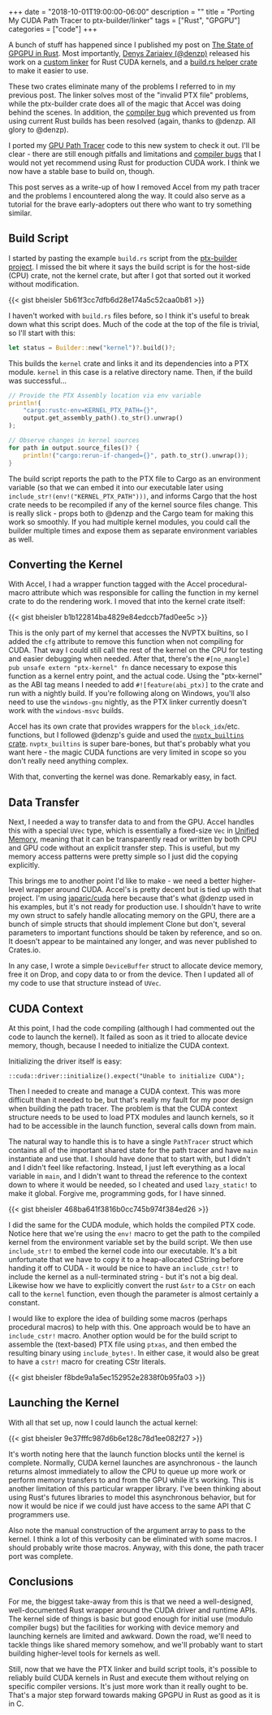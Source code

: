 +++
date = "2018-10-01T19:00:00-06:00"
description = ""
title = "Porting My CUDA Path Tracer to ptx-builder/linker"
tags = ["Rust", "GPGPU"]
categories = ["code"]
+++

A bunch of stuff has happened since I published my post on [The State of GPGPU in Rust](/post/state-of-gpgpu-in-rust.md).
Most importantly, [Denys Zariaiev (@denzp)](https://github.com/denzp) released his work on a 
[custom linker](https://github.com/denzp/rust-ptx-linker) for Rust CUDA kernels, and a 
[build.rs helper crate](https://github.com/denzp/rust-ptx-builder) to make it easier to use.

These two crates eliminate many of the problems I referred to in my previous post. The linker
solves most of the "invalid PTX file" problems, while the ptx-builder crate does all of the magic
that Accel was doing behind the scenes. In addition, the 
[compiler bug](https://github.com/rust-lang/rust/issues/38824) which prevented us from using current
Rust builds has been resolved (again, thanks to @denzp. All glory to @denzp).

I ported my [GPU Path Tracer](/post/writing-gpu-accelerated-path-tracer-part-1.md) code to this new
system to check it out. I'll be clear - there are still enough pitfalls and limitations and 
[compiler bugs](https://github.com/rust-lang/rust/issues/54115) that I would not yet recommend using
Rust for production CUDA work. I think we now have a stable base to build on, though.

This post serves as a write-up of how I removed Accel from my path tracer and the problems I
encountered along the way. It could also serve as a tutorial for the brave early-adopters out there
who want to try something similar.


## Build Script

I started by pasting the example `build.rs` script from the 
[ptx-builder project](https://github.com/denzp/rust-ptx-builder). I missed the bit where
it says the build script is for the host-side (CPU) crate, not the kernel crate, but after I got 
that sorted out it worked without modification.

{{< gist bheisler 5b61f3cc7dfb6d28e174a5c52caa0b81 >}}

I haven't worked with `build.rs` files before, so I think it's useful to break down
what this script does. Much of the code at the top of the file is trivial, so I'll start with
this:

```rust
let status = Builder::new("kernel")?.build()?;
```

This builds the `kernel` crate and links it and its dependencies into a PTX module. `kernel` in this
case is a relative directory name. Then, if the build was successful...

```rust
// Provide the PTX Assembly location via env variable
println!(
    "cargo:rustc-env=KERNEL_PTX_PATH={}",
    output.get_assembly_path().to_str().unwrap()
);

// Observe changes in kernel sources
for path in output.source_files()? {
    println!("cargo:rerun-if-changed={}", path.to_str().unwrap());
}
```

The build script reports the path to the PTX file to Cargo as an environment variable (so that we
can embed it into our executable later using `include_str!(env!("KERNEL_PTX_PATH")))`, and informs
Cargo that the host crate needs to be recompiled if any of the kernel source files change. This is
really slick - props both to @denzp and the Cargo team for making this work so smoothly. If you had
multiple kernel modules, you could call the builder multiple times and expose them as separate
environment variables as well.

## Converting the Kernel

With Accel, I had a wrapper function tagged with the Accel procedural-macro attribute which was
responsible for calling the function in my kernel crate to do the rendering work. I moved that into
the kernel crate itself:

{{< gist bheisler b1b122814ba4829e84edccb7fad0ee5c >}}

This is the only part of my kernel that accesses the NVPTX builtins, so I added the `cfg` attribute
to remove this function when not compiling for CUDA. That way I could still call the rest of the
kernel on the CPU for testing and easier debugging when needed. After that, there's the
`#[no_mangle] pub unsafe extern "ptx-kernel" fn` dance necessary to expose this function as a
kernel entry point, and the actual code. Using the "ptx-kernel" as the ABI tag means I needed to
add `#![feature(abi_ptx)]` to the crate and run with a nightly build. If you're following along on
Windows, you'll also need to use the `windows-gnu` nightly, as the PTX linker currently doesn't
work with the `windows-msvc` builds.

Accel has its own crate that provides wrappers for the `block_idx`/etc. functions, but I followed
@denzp's guide and used the [`nvptx_builtins` crate](https://crates.io/crates/nvptx-builtins).
`nvptx_builtins` is super bare-bones, but that's probably what you want here - the magic CUDA
functions are very limited in scope so you don't really need anything complex.

With that, converting the kernel was done. Remarkably easy, in fact.

## Data Transfer

Next, I needed a way to transfer data to and from the GPU. Accel handles this with a special `UVec`
type, which is essentially a fixed-size `Vec` in [Unified
Memory](https://devblogs.nvidia.com/unified-memory-cuda-beginners/), meaning that it can be
transparently read or written by both CPU and GPU code without an explicit transfer step. This is
useful, but my memory access patterns were pretty simple so I just did the copying explicitly.

This brings me to another point I'd like to make - we need a better higher-level wrapper around
CUDA. Accel's is pretty decent but is tied up with that project. I'm using
[japaric/cuda](https://github.com/japaric/cuda) here because that's what @denzp used in his
examples, but it's not ready for production use. I shouldn't have to write my own struct to safely
handle allocating memory on the GPU, there are a bunch of simple structs that should implement
Clone but don't, several parameters to important functions should be taken by reference, and
so on. It doesn't appear to be maintained any longer, and was never published to Crates.io.

In any case, I wrote a simple `DeviceBuffer` struct to allocate device memory, free it on Drop, and
copy data to or from the device. Then I updated all of my code to use that structure instead of
`UVec`.

## CUDA Context

At this point, I had the code compiling (although I had commented out the code to launch the
kernel). It failed as soon as it tried to allocate device memory, though, because I needed to
initialize the CUDA context.

Initializing the driver itself is easy:

```::cuda::driver::initialize().expect("Unable to initialize CUDA");```

Then I needed to create and manage a CUDA context. This was more difficult than it needed to be, but
that's really my fault for my poor design when building the path tracer. The problem is that
the CUDA context structure needs to be used to load PTX modules and launch kernels, so it had to be
accessible in the launch function, several calls down from main.

The natural way to handle this is to have a single `PathTracer` struct which contains all of the
important shared state for the path tracer and have `main` instantiate and use that. I should have
done that to start with, but I didn't and I didn't feel like refactoring. Instead, I just left
everything as a local variable in `main`, and I didn't want to thread the reference to the context
down to where it would be needed, so I cheated and used `lazy_static!` to make it global. Forgive
me, programming gods, for I have sinned.

{{< gist bheisler 468ba641f3816b0cc745b974f384ed26 >}}

I did the same for the CUDA module, which holds the compiled PTX code. Notice here 
that we're using the `env!` macro to get the path to the compiled kernel from the environment 
variable set by the build script. We then use `include_str!` to embed the kernel code into our
executable. It's a bit unfortunate that we have to copy it to a heap-allocated CString before
handing it off to CUDA - it would be nice to have an `include_cstr!` to include the kernel as a
null-terminated string - but it's not a big deal. Likewise how we have to explicitly convert the 
rust `&str` to a `CStr` on each call to the `kernel` function, even though the parameter is almost 
certainly a constant.

I would like to explore the idea of building some macros (perhaps procedural macros) to help with
this. One approach would be to have an `include_cstr!` macro. Another option would be for the build
script to assemble the (text-based) PTX file using `ptxas`, and then embed the resulting binary
using `include_bytes!`. In either case, it would also be great to have a `cstr!` macro for creating
CStr literals.

{{< gist bheisler f8bde9a1a5ec152952e2838f0b95fa03 >}}

## Launching the Kernel

With all that set up, now I could launch the actual kernel:

{{< gist bheisler 9e37fffc987d6b6e128c78d1ee082f27 >}}

It's worth noting here that the launch function blocks until the kernel is complete. Normally,
CUDA kernel launches are asynchronous - the launch returns almost immediately to allow the CPU to
queue up more work or perform memory transfers to and from the GPU while it's working. This is
another limitation of this particular wrapper library. I've been thinking about using
Rust's futures libraries to model this asynchronous behavior, but for now it would be nice if
we could just have access to the same API that C programmers use.

Also note the manual construction of the argument array to pass to the kernel. I think a lot of
this verbosity can be eliminated with some macros. I should probably write those macros. Anyway, 
with this done, the path tracer port was complete.

## Conclusions

For me, the biggest take-away from this is that we need a well-designed, well-documented Rust wrapper
around the CUDA driver and runtime APIs. The kernel side of things is basic but good enough for
initial use (modulo compiler bugs) but the facilities for working with device memory and launching
kernels are limited and awkward. Down the road, we'll need to tackle things like shared memory
somehow, and we'll probably want to start building higher-level tools for kernels as well.

Still, now that we have the PTX linker and build script tools, it's possible to reliably build CUDA
kernels in Rust and execute them without relying on specific compiler versions. It's just more work
than it really ought to be. That's a major step forward towards making GPGPU in Rust as good as it
is in C.